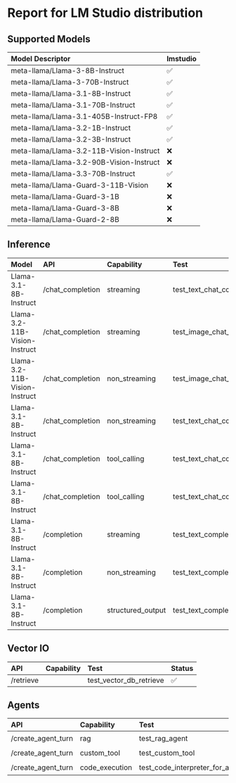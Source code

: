 # Report for LM Studio distribution

## Supported Models
| Model Descriptor | lmstudio |
|:---|:---|
| meta-llama/Llama-3-8B-Instruct | ✅ |
| meta-llama/Llama-3-70B-Instruct | ✅ |
| meta-llama/Llama-3.1-8B-Instruct | ✅ |
| meta-llama/Llama-3.1-70B-Instruct | ✅ |
| meta-llama/Llama-3.1-405B-Instruct-FP8 | ✅ |
| meta-llama/Llama-3.2-1B-Instruct | ✅ |
| meta-llama/Llama-3.2-3B-Instruct | ✅ |
| meta-llama/Llama-3.2-11B-Vision-Instruct | ❌ |
| meta-llama/Llama-3.2-90B-Vision-Instruct | ❌ |
| meta-llama/Llama-3.3-70B-Instruct | ✅ |
| meta-llama/Llama-Guard-3-11B-Vision | ❌  |
| meta-llama/Llama-Guard-3-1B | ❌ |
| meta-llama/Llama-Guard-3-8B | ❌ |
| meta-llama/Llama-Guard-2-8B | ❌ |

## Inference
| Model | API | Capability | Test | Status |
|:----- |:-----|:-----|:-----|:-----|
| Llama-3.1-8B-Instruct | /chat_completion | streaming | test_text_chat_completion_streaming | ✅ |
| Llama-3.2-11B-Vision-Instruct | /chat_completion | streaming | test_image_chat_completion_streaming | ❌ |
| Llama-3.2-11B-Vision-Instruct | /chat_completion | non_streaming | test_image_chat_completion_non_streaming | ❌ |
| Llama-3.1-8B-Instruct | /chat_completion | non_streaming | test_text_chat_completion_non_streaming | ✅ |
| Llama-3.1-8B-Instruct | /chat_completion | tool_calling | test_text_chat_completion_with_tool_calling_and_streaming | ✅ |
| Llama-3.1-8B-Instruct | /chat_completion | tool_calling | test_text_chat_completion_with_tool_calling_and_non_streaming | ✅ |
| Llama-3.1-8B-Instruct | /completion | streaming | test_text_completion_streaming | ✅ |
| Llama-3.1-8B-Instruct | /completion | non_streaming | test_text_completion_non_streaming | ✅ |
| Llama-3.1-8B-Instruct | /completion | structured_output | test_text_completion_structured_output | ❌ |

## Vector IO
| API | Capability | Test | Status |
|:-----|:-----|:-----|:-----|
| /retrieve |  | test_vector_db_retrieve | ✅ |

## Agents
| API | Capability | Test | Status |
|:-----|:-----|:-----|:-----|
| /create_agent_turn | rag | test_rag_agent | ❓ |
| /create_agent_turn | custom_tool | test_custom_tool | ❓ |
| /create_agent_turn | code_execution | test_code_interpreter_for_attachments | ❓ |
